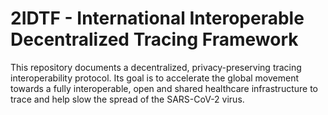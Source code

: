 # 2IDTF - International Interoperable Decentralized Tracing Framework

This repository documents a decentralized, privacy-preserving tracing interoperability protocol. Its goal is to accelerate the global movement towards a fully interoperable, open and shared healthcare infrastructure to trace and help slow the spread of the SARS-CoV-2 virus.
